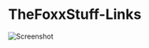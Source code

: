 # TheFoxxStuff-Links
![Screenshot](https://github.com/TheFoxxStuff/thefoxxstuff-website/blob/main/images/Screenshot.png)